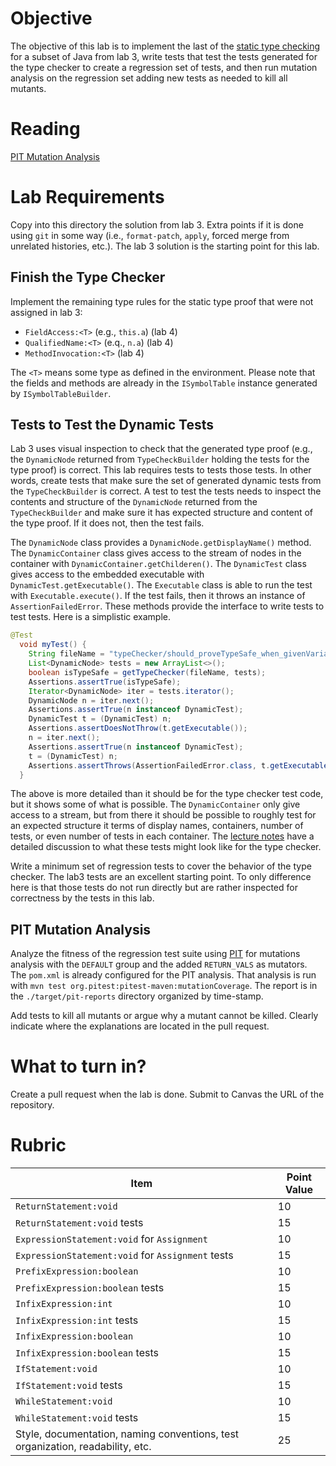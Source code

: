 # Objective

The objective of this lab is to implement the last of the [static type checking](https://en.wikipedia.org/wiki/Type_system#Static_type_checking) for a subset of Java from lab 3, write tests that test the tests generated for the type checker to create a regression set of tests, and then run mutation analysis on the regression set adding new tests as needed to kill all mutants.

# Reading

[PIT Mutation Analysis](https://bitbucket.org/byucs329/byu-cs-329-lecture-notes/src/master/pit-mutation-analysis/mutation-analysis.md)

# Lab Requirements

Copy into this directory the solution from lab 3. Extra points if it is done using `git` in some way (i.e., `format-patch`, `apply`, forced merge from unrelated histories, etc.). The lab 3 solution is the starting point for this lab.

## Finish the Type Checker

Implement the remaining type rules for the static type proof that were not assigned in lab 3:

  * `FieldAccess:<T>` (e.g., `this.a`) (lab 4)
  * `QualifiedName:<T>` (e.q., `n.a`) (lab 4)
  * `MethodInvocation:<T>` (lab 4)

The `<T>` means some type as defined in the environment. Please note that the fields and methods are already in the `ISymbolTable` instance generated by `ISymbolTableBuilder`.

## Tests to Test the Dynamic Tests

Lab 3 uses visual inspection to check that the generated type proof (e.g., the `DynamicNode` returned from `TypeCheckBuilder` holding the tests for the type proof) is correct. This lab requires tests to tests those tests. In other words, create tests that make sure the set of generated dynamic tests from the `TypeCheckBuilder` is correct. A test to test the tests needs to inspect the contents and structure of the `DynamicNode` returned from the `TypeCheckBuilder` and make sure it has expected structure and content of the type proof. If it does not, then the test fails. 

The `DynamicNode` class provides a `DynamicNode.getDisplayName()` method. The `DynamicContainer` class gives access to the stream of nodes in the container with `DynamicContainer.getChilderen()`. The `DynamicTest` class gives access to the embedded executable with `DynamicTest.getExecutable()`. The `Executable` class is able to run the test with `Executable.execute()`. If the test fails, then it throws an instance of `AssertionFailedError`. These methods provide the interface to write tests to test tests. Here is a simplistic example.

```java
@Test
  void myTest() {
    String fileName = "typeChecker/should_proveTypeSafe_when_givenVariableDeclrationsWithCompatibleInits.java";
    List<DynamicNode> tests = new ArrayList<>();
    boolean isTypeSafe = getTypeChecker(fileName, tests);
    Assertions.assertTrue(isTypeSafe);
    Iterator<DynamicNode> iter = tests.iterator();
    DynamicNode n = iter.next();
    Assertions.assertTrue(n instanceof DynamicTest);
    DynamicTest t = (DynamicTest) n;
    Assertions.assertDoesNotThrow(t.getExecutable());
    n = iter.next();
    Assertions.assertTrue(n instanceof DynamicTest);
    t = (DynamicTest) n;
    Assertions.assertThrows(AssertionFailedError.class, t.getExecutable());
  }
```

The above is more detailed than it should be for the type checker test code, but it shows some of what is possible. The `DynamicContainer` only give access to a stream, but from there it should be possible to roughly test for an expected structure it terms of display names, containers, number of tests, or even number of tests in each container.  The [lecture notes](https://bitbucket.org/byucs329/byu-cs-329-lecture-notes/src/master/type-checking.md) have a detailed discussion to what these tests might look like for the type checker.

Write a minimum set of regression tests to cover the behavior of the type checker. The lab3 tests are an excellent starting point. To only difference here is that those tests do not run directly but are rather inspected for correctness by the tests in this lab.

## PIT Mutation Analysis

Analyze the fitness of the regression test suite using [PIT](http://pitest.org) for mutations analysis with the `DEFAULT` group and the added `RETURN_VALS` as mutators. The `pom.xml` is already configured for the PIT analysis. That analysis is run with `mvn test org.pitest:pitest-maven:mutationCoverage`. The report is in the `./target/pit-reports` directory organized by time-stamp. 

Add tests to kill all mutants or argue why a mutant cannot be killed. Clearly indicate where the explanations are located in the pull request.

# What to turn in?

Create a pull request when the lab is done. Submit to Canvas the URL of the repository.

# Rubric

| Item | Point Value |
| ------- | ----------- |
| `ReturnStatement:void` | 10 | 
| `ReturnStatement:void` tests| 15 |
| `ExpressionStatement:void` for `Assignment` | 10 | 
| `ExpressionStatement:void` for `Assignment` tests | 15 | 
| `PrefixExpression:boolean` | 10 |
| `PrefixExpression:boolean` tests | 15 |
| `InfixExpression:int` | 10 |
| `InfixExpression:int` tests | 15 |
| `InfixExpression:boolean` | 10 | 
| `InfixExpression:boolean` tests | 15 | 
| `IfStatement:void` | 10 |
| `IfStatement:void` tests | 15 |
| `WhileStatement:void` | 10 | 
| `WhileStatement:void` tests | 15 | 
| Style, documentation, naming conventions, test organization, readability, etc. | 25 |
